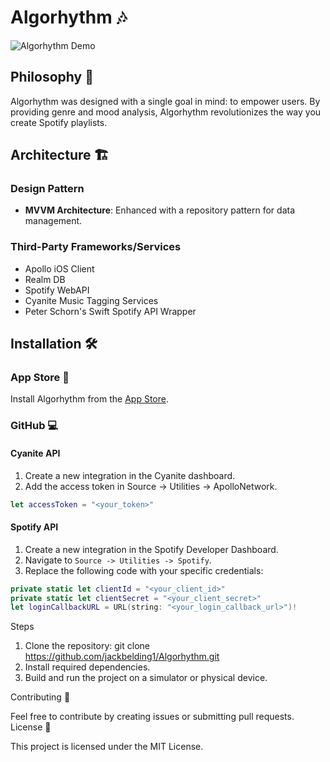 # Algorhythm 🎶

![Algorhythm Demo](https://drive.google.com/file/d/1LRjO8vpExepVytrsSV4-el7hpp2Qwpg6/view?usp=drive_link)

## Philosophy 🌱

Algorhythm was designed with a single goal in mind: to empower users. By providing genre and mood analysis, Algorhythm revolutionizes the way you create Spotify playlists.

## Architecture 🏗️

### Design Pattern
- **MVVM Architecture**: Enhanced with a repository pattern for data management.

### Third-Party Frameworks/Services
- Apollo iOS Client
- Realm DB
- Spotify WebAPI
- Cyanite Music Tagging Services
- Peter Schorn's Swift Spotify API Wrapper

## Installation 🛠️

### App Store 📱
Install Algorhythm from the [App Store](https://apps.apple.com/us/app/algorhythm-instant-playlists/id6446463438).

### GitHub 💻

#### Cyanite API
1. Create a new integration in the Cyanite dashboard.
2. Add the access token in Source -> Utilities -> ApolloNetwork.

```swift
let accessToken = "<your_token>"
```

#### Spotify API
1. Create a new integration in the Spotify Developer Dashboard.
2. Navigate to `Source -> Utilities -> Spotify`.
3. Replace the following code with your specific credentials:

```swift
private static let clientId = "<your_client_id>"
private static let clientSecret = "<your_client_secret>"
let loginCallbackURL = URL(string: "<your_login_callback_url>")!
```

Steps

1. Clone the repository: git clone https://github.com/jackbelding1/Algorhythm.git
2. Install required dependencies.
3. Build and run the project on a simulator or physical device.

Contributing 🤝

Feel free to contribute by creating issues or submitting pull requests.
License 📝

This project is licensed under the MIT License.

